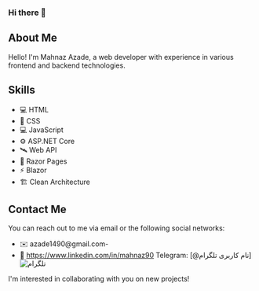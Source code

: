 ### Hi there 👋
##
## About Me
Hello! I'm Mahnaz Azade, a web developer with experience in various frontend and backend technologies.

## Skills
- 💻 HTML
- 🎨 CSS
- 💻 JavaScript
- ⚙️ ASP.NET Core
- 🛰️ Web API
- 📄 Razor Pages
- ⚡ Blazor
- 🏗️ Clean Architecture

## Contact Me
You can reach out to me via email or the following social networks:

- ✉️ azade1490@gmail.com-
- 🔗 https://www.linkedin.com/in/mahnaz90
Telegram: [@نام کاربری تلگرام] ![تلگرام](https://upload.wikimedia.org/wikipedia/commons/thumb/8/82/Telegram_logo.svg/240px-Telegram_logo.svg.png)


I'm interested in collaborating with you on new projects!
